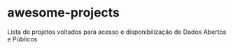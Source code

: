 # awesome-projects
Lista de projetos voltados para acesso e disponibilização de Dados Abertos e Públicos
